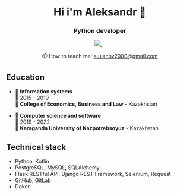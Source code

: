 <h1 align='center'>
Hi i'm Aleksandr 👋
</h1>

<h3 align='center'>
  Python developer
</h3>

<p align='center'>
<a href="https://t.me/Tap1xx">
  <img src="https://img.shields.io/badge/Telegram-2CA5E0?style=for-the-badge&logo=telegram&logoColor=white"/>
</a>&nbsp;&nbsp;
</p>

<p align='center'>
  📫 How to reach me: <a href='mailto:a.ulanov2000@gmail.com'>a.ulanov2000@gmail.com</a>
</p>


## Education


- 📖 **Information systems**\
📆 2015 - 2019\
📍 **College of Economics, Business and Law** - Kazakhstan


- 📖 **Computer science and software**\
📆 2019 - 2022\
📍 **Karaganda University of Kazpotrebsoyuz** - Kazakhstan

## Technical stack


- Python, Kotlin
- PostgreSQL, MySQL, SQLAlchemy
- Flask RESTful API, Django REST Framework, Selenium, Request
- GitHub, GitLab
- Doker

